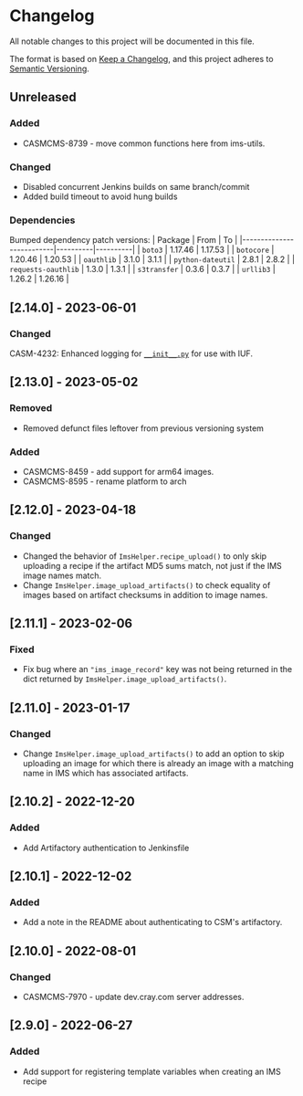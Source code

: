 # Changelog

All notable changes to this project will be documented in this file.

The format is based on [Keep a Changelog](https://keepachangelog.com/en/1.0.0/),
and this project adheres to [Semantic Versioning](https://semver.org/spec/v2.0.0.html).

## Unreleased

### Added
- CASMCMS-8739 - move common functions here from ims-utils.
### Changed
- Disabled concurrent Jenkins builds on same branch/commit
- Added build timeout to avoid hung builds

### Dependencies
Bumped dependency patch versions:
| Package                  | From     | To       |
|--------------------------|----------|----------|
| `boto3`                  | 1.17.46  | 1.17.53  |
| `botocore`               | 1.20.46  | 1.20.53  |
| `oauthlib`               | 3.1.0    | 3.1.1    |
| `python-dateutil`        | 2.8.1    | 2.8.2    |
| `requests-oauthlib`      | 1.3.0    | 1.3.1    |
| `s3transfer`             | 0.3.6    | 0.3.7    |
| `urllib3`                | 1.26.2   | 1.26.16  |

## [2.14.0] - 2023-06-01
### Changed
CASM-4232: Enhanced logging for [`__init__.py`](ims-python-helper/__init__.py) for use with IUF.
 
## [2.13.0] - 2023-05-02
### Removed
- Removed defunct files leftover from previous versioning system

### Added
- CASMCMS-8459 - add support for arm64 images.
- CASMCMS-8595 - rename platform to arch

## [2.12.0] - 2023-04-18
### Changed
- Changed the behavior of `ImsHelper.recipe_upload()` to only skip uploading a
  recipe if the artifact MD5 sums match, not just if the IMS image names match.
- Change `ImsHelper.image_upload_artifacts()` to check equality of images
  based on artifact checksums in addition to image names.

## [2.11.1] - 2023-02-06
### Fixed
- Fix bug where an `"ims_image_record"` key was not being returned in
  the dict returned by `ImsHelper.image_upload_artifacts()`.

## [2.11.0] - 2023-01-17
### Changed
- Change `ImsHelper.image_upload_artifacts()` to add an option to skip
  uploading an image for which there is already an image with a matching
  name in IMS which has associated artifacts.

## [2.10.2] - 2022-12-20
### Added
- Add Artifactory authentication to Jenkinsfile

## [2.10.1] - 2022-12-02
### Added
- Add a note in the README about authenticating to CSM's artifactory.

## [2.10.0] - 2022-08-01
### Changed
- CASMCMS-7970 - update dev.cray.com server addresses.

## [2.9.0] - 2022-06-27

### Added
- Add support for registering template variables when creating an IMS recipe
